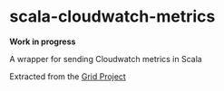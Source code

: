 # scala-cloudwatch-metrics

**Work in progress**

A wrapper for sending Cloudwatch metrics in Scala

Extracted from the [Grid Project](https://github.com/guardian/grid)
